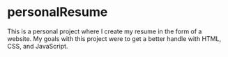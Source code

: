 # personalResume
This is a personal project where I create my resume in the form of a website. My goals with this project were to get a better handle with HTML, CSS, and JavaScript.
